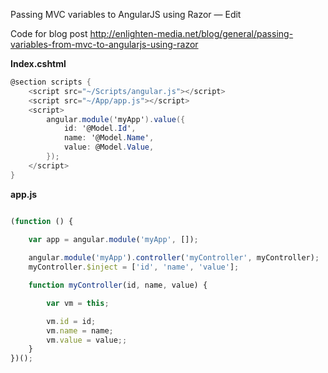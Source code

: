 Passing MVC variables to AngularJS using Razor — Edit

Code for blog post http://enlighten-media.net/blog/general/passing-variables-from-mvc-to-angularjs-using-razor

**Index.cshtml**
```C#
@section scripts {
    <script src="~/Scripts/angular.js"></script>
    <script src="~/App/app.js"></script>
    <script>
        angular.module('myApp').value({
            id: '@Model.Id',
            name: '@Model.Name',
            value: @Model.Value,
        });
    </script>
}
```


**app.js**

```JavaScript

(function () {

    var app = angular.module('myApp', []);
    
    angular.module('myApp').controller('myController', myController);
    myController.$inject = ['id', 'name', 'value'];

    function myController(id, name, value) {

        var vm = this;

        vm.id = id;
        vm.name = name;
        vm.value = value;;
    }
})();
```

